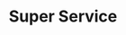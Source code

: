 ---
title: "Super Service"
url: /ciudad-de-panama/super-service/
shop: reparación de automóviles
---